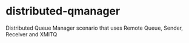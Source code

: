 # distributed-qmanager
Distributed Queue Manager scenario that uses Remote Queue, Sender, Receiver and XMITQ
